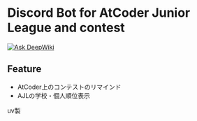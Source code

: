 # Discord Bot for AtCoder Junior League and contest
[![Ask DeepWiki](https://deepwiki.com/badge.svg)](https://deepwiki.com/tsukuba-denden/atcotify)

## Feature
- AtCoder上のコンテストのリマインド
- AJLの学校・個人順位表示

uv製
